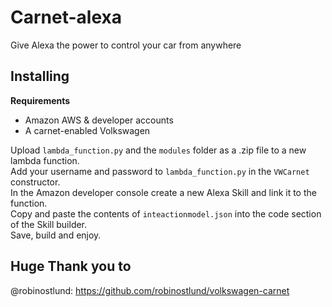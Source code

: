 # Carnet-alexa
Give Alexa the power to control your car from anywhere

## Installing
**Requirements**
* Amazon AWS & developer accounts
* A carnet-enabled Volkswagen

Upload `lambda_function.py` and the  `modules` folder as a .zip file to a new lambda function.<br>
Add your username and password to `lambda_function.py` in the `VWCarnet` constructor.<br>
In the Amazon developer console create a new Alexa Skill and link it to the function.<br>
Copy and paste the contents of `inteactionmodel.json` into the code section of the Skill builder.<br>
Save, build and enjoy.


## Huge Thank you to
@robinostlund: https://github.com/robinostlund/volkswagen-carnet

